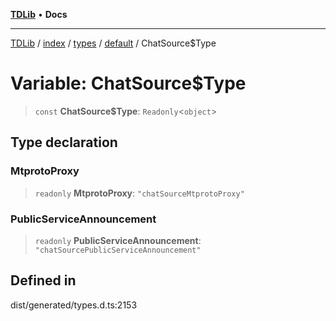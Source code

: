 [**TDLib**](../../../../../../README.md) • **Docs**

***

[TDLib](../../../../../../modules.md) / [index](../../../../../README.md) / [types](../../../README.md) / [default](../README.md) / ChatSource$Type

# Variable: ChatSource$Type

> `const` **ChatSource$Type**: `Readonly`\<`object`\>

## Type declaration

### MtprotoProxy

> `readonly` **MtprotoProxy**: `"chatSourceMtprotoProxy"`

### PublicServiceAnnouncement

> `readonly` **PublicServiceAnnouncement**: `"chatSourcePublicServiceAnnouncement"`

## Defined in

dist/generated/types.d.ts:2153
